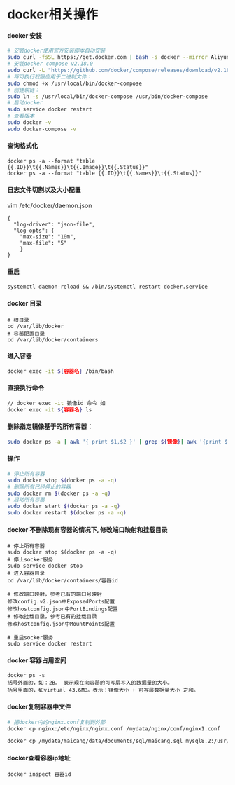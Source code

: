 # docker相关操作

#### docker 安装

```bash
# 安装docker使用官方安装脚本自动安装
sudo curl -fsSL https://get.docker.com | bash -s docker --mirror Aliyun
# 安装docker compose v2.18.0
sudo curl -L "https://github.com/docker/compose/releases/download/v2.18.0/docker-compose-$(uname -s)-$(uname -m)" -o /usr/local/bin/docker-compose
# 将可执行权限应用于二进制文件：
sudo chmod +x /usr/local/bin/docker-compose
# 创建软链：
sudo ln -s /usr/local/bin/docker-compose /usr/bin/docker-compose
# 启动docker
sudo service docker restart
# 查看版本
sudo docker -v
sudo docker-compose -v
```

#### 查询格式化

```
docker ps -a --format "table {{.ID}}\t{{.Names}}\t{{.Image}}\t{{.Status}}"
docker ps -a --format "table {{.ID}}\t{{.Names}}\t{{.Status}}"
```

#### 日志文件切割以及大小配置

vim /etc/docker/daemon.json

```
{
  "log-driver": "json-file",
  "log-opts": {
    "max-size": "10m",
    "max-file": "5"    
    }
}
```

#### 重启

```
systemctl daemon-reload && /bin/systemctl restart docker.service
```

#### docker 目录

```
# 根目录
cd /var/lib/docker
# 容器配置目录 
cd /var/lib/docker/containers
```

#### 进入容器

```bash
docker exec -it ${容器名} /bin/bash
```

#### 直接执行命令

```bash
// docker exec -it 镜像id 命令 如
docker exec -it ${容器名} ls
```

#### 删除指定镜像基于的所有容器：

```bash
sudo docker ps -a | awk '{ print $1,$2 }' | grep ${镜像}| awk '{print $1 }' | xargs -I {} sudo docker rm {}
```

#### 操作

```bash
# 停止所有容器
sudo docker stop $(docker ps -a -q)
# 删除所有已经停止的容器
sudo docker rm $(docker ps -a -q)
# 启动所有容器
sudo docker start $(docker ps -a -q)
sudo docker restart $(docker ps -a -q)
```

#### docker 不删除现有容器的情况下, 修改端口映射和挂载目录

```
# 停止所有容器
sudo docker stop $(docker ps -a -q)
# 停止socker服务
sudo service docker stop
# 进入容器目录
cd /var/lib/docker/containers/容器id

# 修改端口映射，参考已有的端口号映射
修改config.v2.json中ExposedPorts配置
修改hostconfig.json中PortBindings配置
# 修改挂载目录，参考已有的挂载目录
修改hostconfig.json中MountPoints配置

# 重启socker服务
sudo service docker restart
```

#### docker 容器占用空间

```
docker ps -s
括号外面的，如：2B。 表示现在向容器的可写层写入的数据量的大小。
括号里面的，如virtual 43.6MB。表示：镜像大小 + 可写层数据量大小 之和。
```

#### docker复制容器中文件

```bash
# 把docker内的nginx.conf复制到外部
docker cp nginx:/etc/nginx/nginx.conf /mydata/nginx/conf/nginx1.conf

docker cp /mydata/maicang/data/documents/sql/maicang.sql mysql8.2:/usr/local/maicang.sql
```

#### docker查看容器ip地址

```
docker inspect 容器id
```

